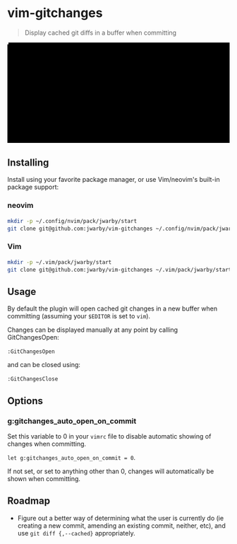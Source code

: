 # vim-gitchanges
> Display cached git diffs in a buffer when committing

![Example usage](gitchanges.gif)
## Installing

Install using your favorite package manager, or use Vim/neovim's built-in package support:

### neovim

```bash
mkdir -p ~/.config/nvim/pack/jwarby/start
git clone git@github.com:jwarby/vim-gitchanges ~/.config/nvim/pack/jwarby/start/vim-gitchanges
```

### Vim

```bash
mkdir -p ~/.vim/pack/jwarby/start
git clone git@github.com:jwarby/vim-gitchanges ~/.vim/pack/jwarby/start/vim-gitchanges
```

## Usage

By default the plugin will open cached git changes in a new buffer when committing (assuming your `$EDITOR` is set to `vim`).

Changes can be displayed manually at any point by calling GitChangesOpen:

`:GitChangesOpen`

and can be closed using:

`:GitChangesClose`

## Options

### g:gitchanges_auto_open_on_commit

Set this variable to 0 in your `vimrc` file to disable automatic showing of changes when committing.

`let g:gitchanges_auto_open_on_commit = 0`.

If not set, or set to anything other than 0, changes will automatically be shown when committing.

## Roadmap

- Figure out a better way of determining what the user is currently do (ie creating a new commit, amending an existing commit, neither, etc),
and use `git diff {,--cached}` appropriately.

